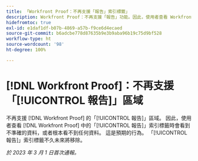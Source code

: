 ```yaml
---
title: 「Workfront Proof：不再支援「報告」索引標籤」
description: Workfront Proof：不再支援「報告」功能。因此，使用者查看 Workfront Proof 中的「報告」索引標籤時會看到不準確的資料，或者根本看不到任何資料。 這是預期的行為。 「報告」索引標籤將在不久的未來移除。
hidefromtoc: true
exl-id: e1daf1df-b07b-4869-a57b-f9ce6d4ecaed
source-git-commit: b6adcbe778d87635b9e3b9aba96b19c75d9bf528
workflow-type: ht
source-wordcount: '98'
ht-degree: 100%

---
```


# [!DNL Workfront Proof]：不再支援「[!UICONTROL 報告]」區域

<!--Requested article-->

不再支援 [!DNL Workfront Proof] 的「[!UICONTROL 報告]」區域。 因此，使用者查看 [!DNL Workfront Proof] 中的「[!UICONTROL 報告]」索引標籤時會看到不準確的資料，或者根本看不到任何資料。 這是預期的行為。 「[!UICONTROL 報告]」索引標籤不久未來將移除。

_於 2023 年 3 月 1 日首次通報。_
